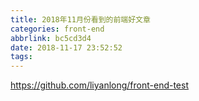 ```yaml
---
title: 2018年11月份看到的前端好文章
categories: front-end
abbrlink: bc5cd3d4
date: 2018-11-17 23:52:52
tags:
---
```


https://github.com/liyanlong/front-end-test
